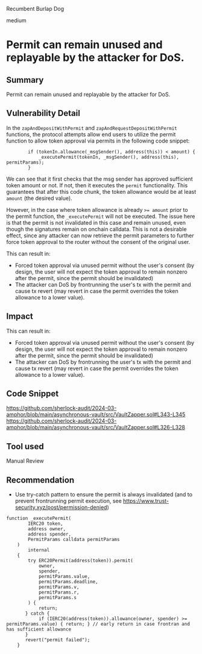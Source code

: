Recumbent Burlap Dog

medium

# Permit can remain unused and replayable by the attacker for DoS.

## Summary
Permit can remain unused and replayable by the attacker for DoS.

## Vulnerability Detail
In the `zapAndDepositWithPermit` and `zapAndRequestDepositWithPermit` functions, the protocol attempts allow end users to utilize the permit function to allow token approval via permits in the following code snippet:

```solidity
        if (tokenIn.allowance(_msgSender(), address(this)) < amount) {
            _executePermit(tokenIn, _msgSender(), address(this), permitParams);
        }
```

We can see that it first checks that the msg sender has approved sufficient token amount or not. If not, then it executes the `permit` functionality. This guarantees that after this code chunk, the token allowance would be at least `amount` (the desired value).

However, in the case where token allowance is already `>= amount` prior to the permit function, the `_executePermit` will not be executed. The issue here is that the permit is not invalidated in this case and remain unused, even though the signatures remain on onchain calldata. This is not a desirable effect, since any attacker can now retrieve the permit parameters to further force token approval to the router without the consent of the original user.

This can result in:
- Forced token approval via unused permit without the user's consent (by design, the user will not expect the token approval to remain nonzero after the permit, since the permit should be invalidated)
- The attacker can DoS by frontrunning the user's tx with the permit and cause tx revert (may revert in case the permit overrides the token allowance to a lower value).

## Impact
This can result in:
- Forced token approval via unused permit without the user's consent (by design, the user will not expect the token approval to remain nonzero after the permit, since the permit should be invalidated)
- The attacker can DoS by frontrunning the user's tx with the permit and cause tx revert (may revert in case the permit overrides the token allowance to a lower value).

## Code Snippet
https://github.com/sherlock-audit/2024-03-amphor/blob/main/asynchronous-vault/src/VaultZapper.sol#L343-L345
https://github.com/sherlock-audit/2024-03-amphor/blob/main/asynchronous-vault/src/VaultZapper.sol#L326-L328

## Tool used

Manual Review

## Recommendation
- Use try-catch pattern to ensure the permit is always invalidated (and to prevent frontrunning permit execution, see https://www.trust-security.xyz/post/permission-denied)

```solidity
function _executePermit(
        IERC20 token,
        address owner,
        address spender,
        PermitParams calldata permitParams
    )
        internal
    {
        try ERC20Permit(address(token)).permit(
            owner,
            spender,
            permitParams.value,
            permitParams.deadline,
            permitParams.v,
            permitParams.r,
            permitParams.s
        ) {
            return;
       } catch {
            if (IERC20(address(token)).allowance(owner, spender) >= permitParams.value) { return; } // early return in case frontran and has sufficient allowance
       }
       revert("permit failed");
    }
```
